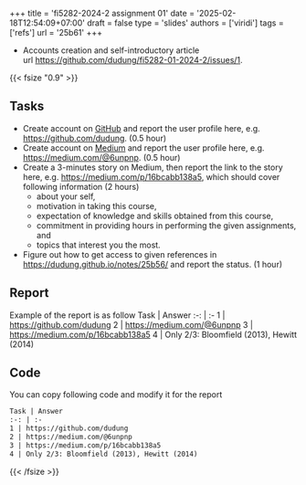 +++
title = 'fi5282-2024-2 assignment 01'
date = '2025-02-18T12:54:09+07:00'
draft = false
type = 'slides'
authors = ['viridi']
tags = ['refs']
url = '25b61'
+++
<!--more-->

+ Accounts creation and self-introductory article \
url https://github.com/dudung/fi5282-01-2024-2/issues/1.

{{< fsize "0.9" >}}
## Tasks
+ Create account on [GitHub](https://github.com/) and report the user profile here, e.g. https://github.com/dudung. (0.5 hour)
+ Create account on [Medium](https://medium.com/) and report the user profile here, e.g. https://medium.com/@6unpnp. (0.5 hour)
+ Create a 3-minutes story on Medium, then report the link to the story here, e.g. https://medium.com/p/16bcabb138a5, which should cover following information (2 hours)
  - about your self,
  - motivation in taking this course,
  - expectation of knowledge and skills obtained from this course,
  - commitment in providing hours in performing the given assignments, and
  - topics that interest you the most.
+ Figure out how to get access to given references in https://dudung.github.io/notes/25b56/ and report the status. (1 hour)

## Report
Example of the report is as follow
Task | Answer
:-: | :-
1 | https://github.com/dudung
2 | https://medium.com/@6unpnp
3 | https://medium.com/p/16bcabb138a5
4 | Only 2/3: Bloomfield (2013), Hewitt (2014)

## Code
You can copy following code and modify it for the report
```md
Task | Answer
:-: | :-
1 | https://github.com/dudung
2 | https://medium.com/@6unpnp
3 | https://medium.com/p/16bcabb138a5
4 | Only 2/3: Bloomfield (2013), Hewitt (2014)
```
{{< /fsize >}}
